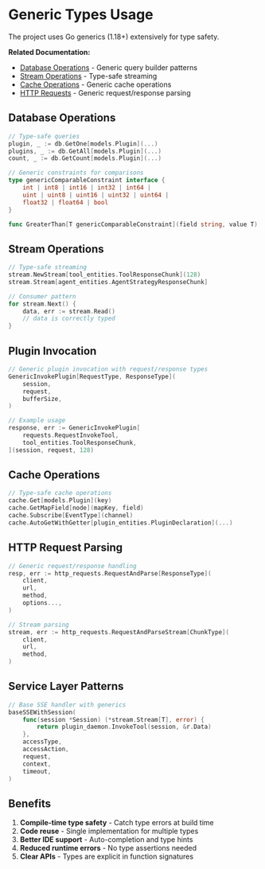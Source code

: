 # Generic Types Usage

The project uses Go generics (1.18+) extensively for type safety.

**Related Documentation:**
- [Database Operations](database.md) - Generic query builder patterns
- [Stream Operations](stream.md) - Type-safe streaming
- [Cache Operations](cache.md) - Generic cache operations
- [HTTP Requests](http-requests.md) - Generic request/response parsing

## Database Operations

```go
// Type-safe queries
plugin, _ := db.GetOne[models.Plugin](...)
plugins, _ := db.GetAll[models.Plugin](...)
count, _ := db.GetCount[models.Plugin](...)

// Generic constraints for comparisons
type genericComparableConstraint interface {
    int | int8 | int16 | int32 | int64 |
    uint | uint8 | uint16 | uint32 | uint64 |
    float32 | float64 | bool
}

func GreaterThan[T genericComparableConstraint](field string, value T)
```

## Stream Operations

```go
// Type-safe streaming
stream.NewStream[tool_entities.ToolResponseChunk](128)
stream.Stream[agent_entities.AgentStrategyResponseChunk]

// Consumer pattern
for stream.Next() {
    data, err := stream.Read()
    // data is correctly typed
}
```

## Plugin Invocation

```go
// Generic plugin invocation with request/response types
GenericInvokePlugin[RequestType, ResponseType](
    session,
    request,
    bufferSize,
)

// Example usage
response, err := GenericInvokePlugin[
    requests.RequestInvokeTool, 
    tool_entities.ToolResponseChunk,
](session, request, 128)
```

## Cache Operations

```go
// Type-safe cache operations
cache.Get[models.Plugin](key)
cache.GetMapField[node](mapKey, field)
cache.Subscribe[EventType](channel)
cache.AutoGetWithGetter[plugin_entities.PluginDeclaration](...)
```

## HTTP Request Parsing

```go
// Generic request/response handling
resp, err := http_requests.RequestAndParse[ResponseType](
    client,
    url,
    method,
    options...,
)

// Stream parsing
stream, err := http_requests.RequestAndParseStream[ChunkType](
    client,
    url,
    method,
)
```

## Service Layer Patterns

```go
// Base SSE handler with generics
baseSSEWithSession(
    func(session *Session) (*stream.Stream[T], error) {
        return plugin_daemon.InvokeTool(session, &r.Data)
    },
    accessType,
    accessAction,
    request,
    context,
    timeout,
)
```

## Benefits

1. **Compile-time type safety** - Catch type errors at build time
2. **Code reuse** - Single implementation for multiple types
3. **Better IDE support** - Auto-completion and type hints
4. **Reduced runtime errors** - No type assertions needed
5. **Clear APIs** - Types are explicit in function signatures